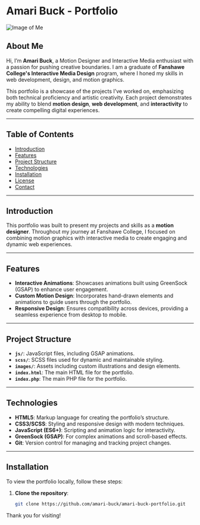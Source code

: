 # Amari Buck - Portfolio


![Image of Me](./images/Subject.png)

## **About Me**
Hi, I’m **Amari Buck**, a Motion Designer and Interactive Media enthusiast with a passion for pushing creative boundaries. I am a graduate of **Fanshawe College's Interactive Media Design** program, where I honed my skills in web development, design, and motion graphics.

This portfolio is a showcase of the projects I’ve worked on, emphasizing both technical proficiency and artistic creativity. Each project demonstrates my ability to blend **motion design**, **web development**, and **interactivity** to create compelling digital experiences.

---

## **Table of Contents**
- [Introduction](#introduction)
- [Features](#features)
- [Project Structure](#project-structure)
- [Technologies](#technologies)
- [Installation](#installation)
- [License](#license)
- [Contact](#contact)

--- 

## **Introduction**
This portfolio was built to present my projects and skills as a **motion designer**. Throughout my journey at Fanshawe College, I focused on combining motion graphics with interactive media to create engaging and dynamic web experiences.

---

## **Features**
- **Interactive Animations**: Showcases animations built using GreenSock (GSAP) to enhance user engagement.
- **Custom Motion Design**: Incorporates hand-drawn elements and animations to guide users through the portfolio.
- **Responsive Design**: Ensures compatibility across devices, providing a seamless experience from desktop to mobile.

---

## **Project Structure**
- **`js/`**: JavaScript files, including GSAP animations.
- **`scss/`**: SCSS files used for dynamic and maintainable styling.
- **`images/`**: Assets including custom illustrations and design elements.
- **`index.html`**: The main HTML file for the portfolio.
- **`index.php`**: The main PHP file for the portfolio.
---

## **Technologies**
- **HTML5**: Markup language for creating the portfolio’s structure.
- **CSS3/SCSS**: Styling and responsive design with modern techniques.
- **JavaScript (ES6+)**: Scripting and animation logic for interactivity.
- **GreenSock (GSAP)**: For complex animations and scroll-based effects.
- **Git**: Version control for managing and tracking project changes.

---

## **Installation**
To view the portfolio locally, follow these steps:

1. **Clone the repository**:
   ```bash
   git clone https://github.com/amari-buck/amari-buck-portfolio.git


Thank you for visiting!